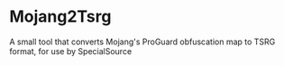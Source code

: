 # Mojang2Tsrg
A small tool that converts Mojang's ProGuard obfuscation map to TSRG format, for use by SpecialSource

